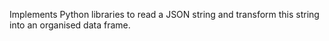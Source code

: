 Implements Python libraries to read a JSON string and transform this string into an organised data frame. 
